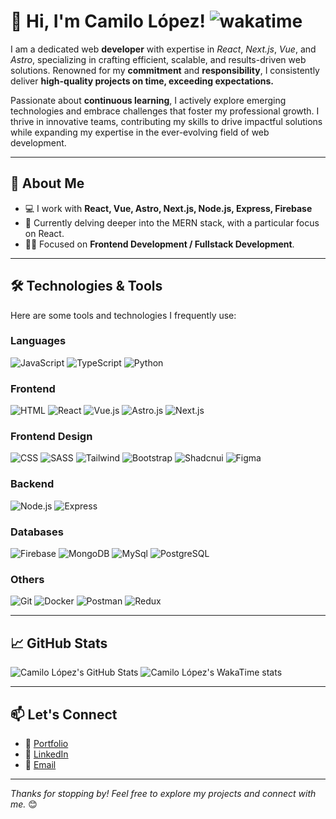 # 👋 Hi, I'm Camilo López! ![wakatime](https://wakatime.com/badge/user/031d07fd-4d56-4a97-92ac-226e00c4c5ea.svg)

I am a dedicated web **developer** with expertise in _React_, _Next.js_, _Vue_, and _Astro_, specializing in crafting efficient, scalable, and results-driven web solutions. Renowned for my **commitment** and **responsibility**, I consistently deliver **high-quality projects on time, exceeding expectations.**

Passionate about **continuous learning**, I actively explore emerging technologies and embrace challenges that foster my professional growth. I thrive in innovative teams, contributing my skills to drive impactful solutions while expanding my expertise in the ever-evolving field of web development.

---

## 🚀 About Me

-   💻 I work with **React, Vue, Astro, Next.js, Node.js, Express, Firebase**
-   🌱 Currently delving deeper into the MERN stack, with a particular focus on React.
-   🧑‍💻 Focused on **Frontend Development / Fullstack Development**.

---

## 🛠️ Technologies & Tools

Here are some tools and technologies I frequently use:

### Languages

![JavaScript](https://img.shields.io/badge/-JavaScript-000?logo=javascript&logoColor=yellow&style=flat)
![TypeScript](https://img.shields.io/badge/-TypeScript-000?logo=typescript&logoColor=blue&style=flat)
![Python](https://img.shields.io/badge/-Python-000?style=flat&logo=python&logoColor=%233776AB)

### Frontend

![HTML](https://img.shields.io/badge/-HTML-000?logo=html5&logoColor=#E34F26&style=flat)
![React](https://img.shields.io/badge/-React-000?logo=react&logoColor=#61DAFB&style=flat)
![Vue.js](https://img.shields.io/badge/-Vue.js-000?logo=vue.js&logoColor=#4FC08D&style=flat)
![Astro.js](https://img.shields.io/badge/-Astro.js-000?logo=Astro&logoColor=#BC52EE&style=flat)
![Next.js](https://img.shields.io/badge/-Next.js-000?logo=next.js&logoColor=white&style=flat)

### Frontend Design

![CSS](https://img.shields.io/badge/-CSS-000?logo=CSS3&logoColor=1572B6&style=flat)
![SASS](https://img.shields.io/badge/-Sass-000?logo=Sass&logoColor=#CC6699&style=flat)
![Tailwind](https://img.shields.io/badge/-Tailwind-000?logo=Tailwind+CSS&logoColor=#06B6D4&style=flat)
![Bootstrap](https://img.shields.io/badge/-Bootstrap-000?logo=Bootstrap&logoColor=#7952B3&style=flat)
![Shadcnui](https://img.shields.io/badge/-shadcnui-000?logo=shadcnui&logoColor=#000000&style=flat)
![Figma](https://img.shields.io/badge/-Figma-000?logo=Figma&logoColor=#F24E1E&style=flat)

### Backend

![Node.js](https://img.shields.io/badge/-Node.js-000?logo=node.js&logoColor=green&style=flat)
![Express](https://img.shields.io/badge/-Express-000?logo=express&logoColor=white&style=flat)

### Databases

![Firebase](https://img.shields.io/badge/-Firebase-000?logo=firebase&logoColor=ffc400&style=flat)
![MongoDB](https://img.shields.io/badge/-MongoDB-000?logo=mongodb&logoColor=green&style=flat)
![MySql](https://img.shields.io/badge/-SQL-000?style=flat&logo=mysql)
![PostgreSQL](https://img.shields.io/badge/-POSTGRESQL-000?style=flat&logo=postgresql)

### Others

![Git](https://img.shields.io/badge/-Git-000?logo=git&logoColor=#F05032&style=flat)
![Docker](https://img.shields.io/badge/-Docker-000?style=flat&logo=docker)
![Postman](https://img.shields.io/badge/-Postman-000?logo=postman&logoColor=#FF6C37&style=flat)
![Redux](https://img.shields.io/badge/-Redux-000?logo=Redux&logoColor=764ABC&style=flat)

---

<!-- ## 📂 Featured Projects

### 🖥️ [Project 1 Title](#)

> Brief description of the project.

-   **Tech Stack**: [React, Firebase, etc.]
-   **Live Demo**: [Link to demo](#)
-   **Source Code**: [Link to repository](#) -->

## 📈 GitHub Stats

![Camilo López's GitHub Stats](https://github-readme-stats.vercel.app/api?username=CamiloLopez15&show_icons=true&include_all_commits=true&theme=radical&rank_icon=github&show=reviews,prs_merged,prs_merged_percentage)
![Camilo López's WakaTime stats](https://github-readme-stats.vercel.app/api/wakatime?username=CamiloLopez15&theme=radical&layout=compact)

<!-- ![Top Langs](https://github-readme-stats.vercel.app/api/top-langs/?username=CamiloLopez15&layout=donut-vertical&show_icons=true&theme=radical) -->

---

## 📫 Let's Connect

-   💼 [Portfolio](https://camilolopez15.github.io/)
-   👔 [LinkedIn](https://www.linkedin.com/in/camilo-lp/)
-   📧 [Email](mailto:camilolopez1506@gmail.com)

---

_Thanks for stopping by! Feel free to explore my projects and connect with me._ 😊
